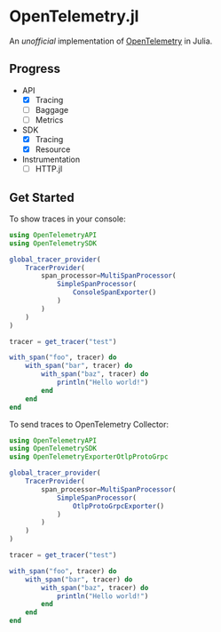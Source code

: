 # OpenTelemetry.jl

An *unofficial* implementation of [OpenTelemetry](https://opentelemetry.io/) in Julia.

## Progress

- API
    - [x] Tracing
    - [ ] Baggage
    - [ ] Metrics

- SDK
    - [x] Tracing
    - [x] Resource

- Instrumentation
    - [ ] HTTP.jl

## Get Started

To show traces in your console:

```julia
using OpenTelemetryAPI
using OpenTelemetrySDK

global_tracer_provider(
    TracerProvider(
        span_processor=MultiSpanProcessor(
            SimpleSpanProcessor(
                ConsoleSpanExporter()
            )
        )
    )
)

tracer = get_tracer("test")

with_span("foo", tracer) do
    with_span("bar", tracer) do
        with_span("baz", tracer) do
            println("Hello world!")
        end
    end
end
```

To send traces to OpenTelemetry Collector:

```julia
using OpenTelemetryAPI
using OpenTelemetrySDK
using OpenTelemetryExporterOtlpProtoGrpc

global_tracer_provider(
    TracerProvider(
        span_processor=MultiSpanProcessor(
            SimpleSpanProcessor(
                OtlpProtoGrpcExporter()
            )
        )
    )
)

tracer = get_tracer("test")

with_span("foo", tracer) do
    with_span("bar", tracer) do
        with_span("baz", tracer) do
            println("Hello world!")
        end
    end
end
```
